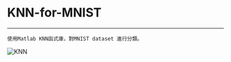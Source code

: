 # KNN-for-MNIST
---
```
使用Matlab KNN函式庫，對MNIST dataset 進行分類。
```
![KNN](https://i.imgur.com/JuDPuob.png)
